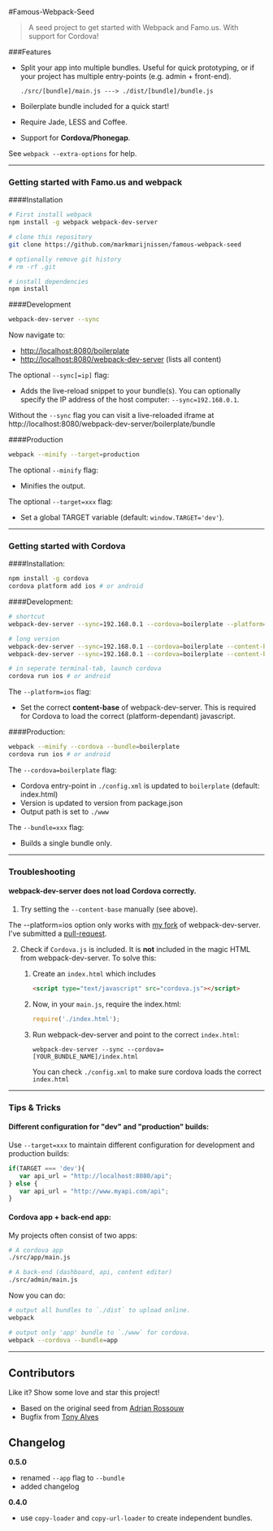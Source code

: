 #Famous-Webpack-Seed
> A seed project to get started with Webpack and Famo.us. With support for Cordova!

###Features

* Split your app into multiple bundles. Useful for quick prototyping, or if your project has multiple entry-points (e.g. admin + front-end).

    ```./src/[bundle]/main.js ---> ./dist/[bundle]/bundle.js```
      
* Boilerplate bundle included for a quick start!
* Require Jade, LESS and Coffee.
* Support for **Cordova/Phonegap**.

See `webpack --extra-options` for help.

---

### Getting started with Famo.us and webpack

####Installation

```bash
# First install webpack
npm install -g webpack webpack-dev-server 

# clone this repository
git clone https://github.com/markmarijnissen/famous-webpack-seed

# optionally remove git history
# rm -rf .git 

# install dependencies
npm install 
```

####Development

```bash
webpack-dev-server --sync
```

Now navigate to:

* [http://localhost:8080/boilerplate](http://localhost:8080/boilerplate)
* [http://localhost:8080/webpack-dev-server](http://localhost:8080/webpack-dev-server) (lists all content)

The optional `--sync[=ip]` flag:

* Adds the live-reload snippet to your bundle(s). You can optionally specify the IP address of the host computer: `--sync=192.168.0.1`. 

Without the `--sync` flag you can visit a live-reloaded iframe at http://localhost:8080/webpack-dev-server/boilerplate/bundle


####Production
```bash
webpack --minify --target=production
```

The optional `--minify` flag:

* Minifies the output.

The optional `--target=xxx` flag:

* Set a global TARGET variable (default: `window.TARGET='dev'`).

---

### Getting started with Cordova 

####Installation:

```bash
npm install -g cordova
cordova platform add ios # or android
```

####Development:

```bash
# shortcut
webpack-dev-server --sync=192.168.0.1 --cordova=boilerplate --platform=ios # or android

# long version
webpack-dev-server --sync=192.168.0.1 --cordova=boilerplate --content-base=platform/ios/www 
webpack-dev-server --sync=192.168.0.1 --cordova=boilerplate --content-base=platform/android/assets/www 

# in seperate terminal-tab, launch cordova
cordova run ios # or android
```

The `--platform=ios` flag:

* Set the correct **content-base** of webpack-dev-server. This is required for Cordova to load the correct (platform-dependant) javascript.


####Production:
```bash
webpack --minify --cordova --bundle=boilerplate
cordova run ios # or android
```

The `--cordova=boilerplate` flag:

* Cordova entry-point in `./config.xml` is updated to `boilerplate` (default: index.html)
* Version is updated to version from package.json
* Output path is set to `./www`

The `--bundle=xxx` flag:

* Builds a single bundle only.

---

### Troubleshooting

#### webpack-dev-server does not load Cordova correctly.

1. Try setting the `--content-base` manually (see above).

  The --platform=ios option only works with [my fork](https://github.com/markmarijnissen/webpack-dev-server) of webpack-dev-server. I've submitted a [pull-request](https://github.com/webpack/webpack-dev-server/pull/41). 

2. Check if `Cordova.js` is included. It is **not** included in the magic HTML from webpack-dev-server. To solve this:

    1. Create an `index.html` which includes 
        ````html
        <script type="text/javascript" src="cordova.js"></script>
        ````

    2. Now, in your `main.js`, require the index.html:
        ````js
        require('./index.html');
        ````
        
    3. Run webpack-dev-server and point to the correct `index.html`:
        ````
        webpack-dev-server --sync --cordova=[YOUR_BUNDLE_NAME]/index.html
        ````
        
        You can check `./config.xml` to make sure cordova loads the correct `index.html`

---

### Tips & Tricks

#### Different configuration for "dev" and "production" builds:
Use `--target=xxx` to maintain different configuration for development and production builds:

```javascript
if(TARGET === 'dev'){
   var api_url = "http://localhost:8080/api";
} else {
   var api_url = "http://www.myapi.com/api";
}
```

#### Cordova app + back-end app:
My projects often consist of two apps:

```bash
# A cordova app
./src/app/main.js   

# A back-end (dashboard, api, content editor)
./src/admin/main.js  
```   

Now you can do:
```bash
# output all bundles to `./dist` to upload online.
webpack                 

# output only 'app' bundle to `./www` for cordova.
webpack --cordova --bundle=app    
```
---

## Contributors

Like it? Show some love and star this project!

* Based on the original seed from [Adrian Rossouw](https://github.com/Vertice/famous-webpack-seed)
* Bugfix from [Tony Alves](https://github.com/talves/)

## Changelog

**0.5.0**

* renamed `--app` flag to `--bundle`
* added changelog

**0.4.0**

* use `copy-loader` and `copy-url-loader` to create independent bundles.